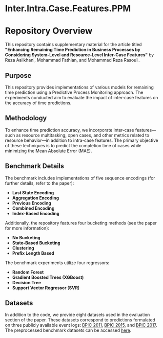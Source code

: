 # Inter.Intra.Case.Features.PPM
# Repository Overview

This repository contains supplementary material for the article titled **"Enhancing Remaining Time Prediction in Business Processes by Considering System-Level and Resource-Level Inter-Case Features"** by Reza Aalikhani, Mohammad Fathian, and Mohammad Reza Rasouli.

## Purpose

This repository provides implementations of various models for remaining time prediction using a Predictive Process Monitoring approach. The experiments conducted aim to evaluate the impact of inter-case features on the accuracy of time predictions.

## Methodology

To enhance time prediction accuracy, we incorporate inter-case features—such as resource multitasking, open cases, and other metrics related to resource behavior—in addition to intra-case features. The primary objective of these techniques is to predict the completion time of cases while minimizing the Mean Absolute Error (MAE).

## Benchmark Details

The benchmark includes implementations of five sequence encodings (for further details, refer to the paper):

- **Last State Encoding**
- **Aggregation Encoding**
- **Previous Encoding**
- **Combined Encoding**
- **Index-Based Encoding**

Additionally, the repository features four bucketing methods (see the paper for more information):

- **No Bucketing**
- **State-Based Bucketing**
- **Clustering**
- **Prefix Length Based**

The benchmark experiments utilize four regressors:

- **Random Forest**
- **Gradient Boosted Trees (XGBoost)**
- **Decision Tree**
- **Support Vector Regressor (SVR)**
## Datasets
In addition to the code, we provide eight datasets used in the evaluation section of the paper. These datasets correspond to predictions formulated on three publicly available event logs: [BPIC 2011](https://data.4tu.nl/datasets/5ea5bb88-feaa-4e6f-a743-6460a755e05b/1), [BPIC 2015](https://data.4tu.nl/datasets/64fce6ea-5ca8-403b-aa09-82b53517af8a/1), and [BPIC 2017](https://data.4tu.nl/datasets/5c9717a0-4c22-4b78-a3ad-d2234208bfd7/1). The preprocessed benchmark datasets can be accessed [here](https://drive.google.com/file/d/1fDBDdAx_GYfpJAqDQxYGp1qgjQu4FwOf/view?usp=sharing).
